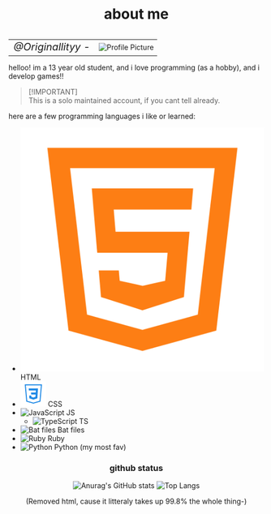 <div align="center">
  <h1>about me</h1>
</div>

<table align="right" style="border-collapse: collapse; border: none;">
  <tr style="border: none;">
    <td style="font-size: 20px; font-style: italic; vertical-align: middle; border: none;">@Originallityy - </td>
    <td style="border: none;"><img src="https://avatars.githubusercontent.com/u/189269364?s=100" alt="Profile Picture" width="30" height="30"></td>
  </tr>
</table>

helloo! im a 13 year old student, and i love programming (as a hobby), and i develop games!!  
> [!IMPORTANT]\
> This is a solo maintained account, if you cant tell already.  

here are a few programming languages i like or learned:

- ![HTML](images/html.png) HTML
- ![CSS](images/css.png) CSS
- ![JavaScript](images/js.png) JS
  - ![TypeScript](images/ts.png) TS
- ![Bat files](images/bat.png) Bat files
- ![Ruby](images/ruby.png) Ruby
- ![Python](images/python.png) Python (my most fav)


<div align="center">
  <h3>github status</h3>
  <img src="https://github-readme-stats.vercel.app/api?username=Originallityy&show_icons=true&theme=transparent" alt="Anurag's GitHub stats"/>
  <img src="https://github-readme-stats.vercel.app/api/top-langs/?username=Originallityy&layout=compact&langs_count=10&hide=HTML" alt="Top Langs"/>
  <p>(Removed html, cause it litteraly takes up 99.8% the whole thing-)</p>
</div>
